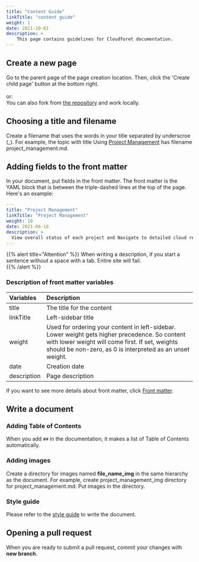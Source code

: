 ```yaml
---
title: "Content Guide"
linkTitle: "content guide"
weight: 1
date: 2021-10-01
description: >
    This page contains guidelines for Cloudforet documentation.
---
```


## Create a new page
Go to the parent page of the page creation location. Then, click the 'Create child page' button at the bottom right.<br><br>
or:
<br>
You can also fork from [the repository](https://github.com/cloudforet-io/docs) and work locally.

## Choosing a title and filename
Create a filename that uses the words in your title separated by underscroe (_). For example, the topic with title Using [Project Management](/docs/guides_v1/project/project_management/) has filename project_management.md.

## Adding fields to the front matter
In your document, put fields in the front matter. The front matter is the YAML block that is between the triple-dashed lines at the top of the page. Here's an example:

```yaml
---
title: "Project Management"
linkTitle: "Project Management"
weight: 10
date: 2021-06-10
description: >
  View overall status of each project and Navigate to detailed cloud resources.
---

```

{{% alert title="Attention" %}}
When writing a description, if you start a sentence without a space with a tab. Entire site will fail.   
{{% /alert %}}

### Description of front matter variables
| Variables | Description |
| :--- | :--- |
| title | The title for the content |
| linkTitle | Left-sidebar title |
| weight | Used for ordering your content in left-sidebar. Lower weight gets higher precedence. So content with lower weight will come first. If set, weights should be non-zero, as 0 is interpreted as an unset weight. |
| date | Creation date |
| description | Page description |

If you want to see more details about front matter, click [Front matter](https://gohugo.io/content-management/front-matter/).

## Write a document

### Adding Table of Contents
When you add `##` in the documentation, it makes a list of Table of Contents automatically.

### Adding images
Create a directory for images named **file_name_img** in the same hierarchy as the document. For example, create project_management_img directory for project_management.md. Put images in the directory.

### Style guide
Please refer to the [style guide](/docs/developers/contribute/document/style_guide/) to write the document.

## Opening a pull request
When you are ready to submit a pull request, commit your changes with **new branch**.
